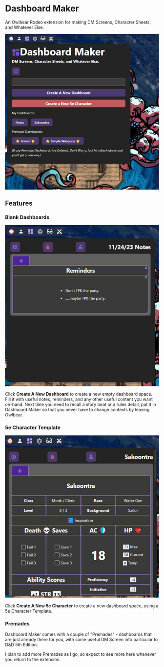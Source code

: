 # Dashboard Maker

An Owlbear Rodeo extension for making DM Screens, Character Sheets, and Whatever Else.

![Dashboard Maker](./docs/DashboardMaker1.png)

## Features

### Blank Dashboards

![Dashboard Maker](./docs/DashboardMaker2.png)

Click **Create A New Dashboard** to create a new empty dashboard space. Fill it with useful notes, reminders, and any other useful content you want on-hand. Next time you need to recall a story beat or a rules detail, put it in Dashboard Maker so that you never have to change contexts by leaving Owlbear.

### 5e Character Template

![Dashboard Maker](./docs/DashboardMaker3.png)

Click **Create A New 5e Character** to create a new dashboard space, using a 5e Character Template.

### Premades

Dashboard Maker comes with a couple of "Premades" - dashboards that are just already there for you, with some useful DM Screen info particular to D&D 5th Edition.

I plan to add more Premades as I go, so expect to see more here whenever you return to the extension.
